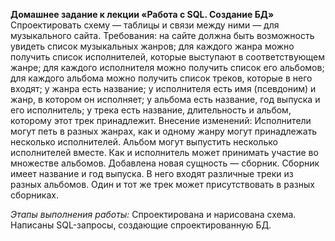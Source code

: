**Домашнее задание к лекции «Работа с SQL. Создание БД»**
Спроектировать схему — таблицы и связи между ними — для музыкального сайта. 
Требования:
на сайте должна быть возможность увидеть список музыкальных жанров;
для каждого жанра можно получить список исполнителей, которые выступают в соответствующем жанре;
для каждого исполнителя можно получить список его альбомов;
для каждого альбома можно получить список треков, которые в него входят;
у жанра есть название;
у исполнителя есть имя (псевдоним) и жанр, в котором он исполняет;
у альбома есть название, год выпуска и его исполнитель;
у трека есть название, длительность и альбом, которому этот трек принадлежит.
Внесение изменений:
Исполнители могут петь в разных жанрах, как и одному жанру могут принадлежать несколько исполнителей.
Альбом могут выпустить несколько исполнителей вместе. Как и исполнитель может принимать участие во множестве альбомов.
Добавлена новая сущность — сборник. Сборник имеет название и год выпуска. В него входят различные треки из разных альбомов.
Один и тот же трек может присутствовать в разных сборниках.

*Этапы выполнения работы:*
Спроектирована и нарисована схема.
Написаны SQL-запросы, создающие спроектированную БД. 
